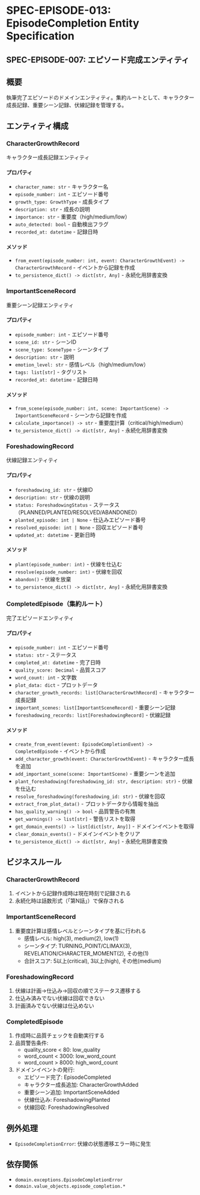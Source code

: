 # SPEC-EPISODE-013: EpisodeCompletion Entity Specification

## SPEC-EPISODE-007: エピソード完成エンティティ


## 概要
執筆完了エピソードのドメインエンティティ。集約ルートとして、キャラクター成長記録、重要シーン記録、伏線記録を管理する。

## エンティティ構成

### CharacterGrowthRecord
キャラクター成長記録エンティティ

#### プロパティ
- `character_name: str` - キャラクター名
- `episode_number: int` - エピソード番号
- `growth_type: GrowthType` - 成長タイプ
- `description: str` - 成長の説明
- `importance: str` - 重要度（high/medium/low）
- `auto_detected: bool` - 自動検出フラグ
- `recorded_at: datetime` - 記録日時

#### メソッド
- `from_event(episode_number: int, event: CharacterGrowthEvent) -> CharacterGrowthRecord` - イベントから記録を作成
- `to_persistence_dict() -> dict[str, Any]` - 永続化用辞書変換

### ImportantSceneRecord
重要シーン記録エンティティ

#### プロパティ
- `episode_number: int` - エピソード番号
- `scene_id: str` - シーンID
- `scene_type: SceneType` - シーンタイプ
- `description: str` - 説明
- `emotion_level: str` - 感情レベル（high/medium/low）
- `tags: list[str]` - タグリスト
- `recorded_at: datetime` - 記録日時

#### メソッド
- `from_scene(episode_number: int, scene: ImportantScene) -> ImportantSceneRecord` - シーンから記録を作成
- `calculate_importance() -> str` - 重要度計算（critical/high/medium）
- `to_persistence_dict() -> dict[str, Any]` - 永続化用辞書変換

### ForeshadowingRecord
伏線記録エンティティ

#### プロパティ
- `foreshadowing_id: str` - 伏線ID
- `description: str` - 伏線の説明
- `status: ForeshadowingStatus` - ステータス（PLANNED/PLANTED/RESOLVED/ABANDONED）
- `planted_episode: int | None` - 仕込みエピソード番号
- `resolved_episode: int | None` - 回収エピソード番号
- `updated_at: datetime` - 更新日時

#### メソッド
- `plant(episode_number: int)` - 伏線を仕込む
- `resolve(episode_number: int)` - 伏線を回収
- `abandon()` - 伏線を放棄
- `to_persistence_dict() -> dict[str, Any]` - 永続化用辞書変換

### CompletedEpisode（集約ルート）
完了エピソードエンティティ

#### プロパティ
- `episode_number: int` - エピソード番号
- `status: str` - ステータス
- `completed_at: datetime` - 完了日時
- `quality_score: Decimal` - 品質スコア
- `word_count: int` - 文字数
- `plot_data: dict` - プロットデータ
- `character_growth_records: list[CharacterGrowthRecord]` - キャラクター成長記録
- `important_scenes: list[ImportantSceneRecord]` - 重要シーン記録
- `foreshadowing_records: list[ForeshadowingRecord]` - 伏線記録

#### メソッド
- `create_from_event(event: EpisodeCompletionEvent) -> CompletedEpisode` - イベントから作成
- `add_character_growth(event: CharacterGrowthEvent)` - キャラクター成長を追加
- `add_important_scene(scene: ImportantScene)` - 重要シーンを追加
- `plant_foreshadowing(foreshadowing_id: str, description: str)` - 伏線を仕込む
- `resolve_foreshadowing(foreshadowing_id: str)` - 伏線を回収
- `extract_from_plot_data()` - プロットデータから情報を抽出
- `has_quality_warning() -> bool` - 品質警告の有無
- `get_warnings() -> list[str]` - 警告リストを取得
- `get_domain_events() -> list[dict[str, Any]]` - ドメインイベントを取得
- `clear_domain_events()` - ドメインイベントをクリア
- `to_persistence_dict() -> dict[str, Any]` - 永続化用辞書変換

## ビジネスルール

### CharacterGrowthRecord
1. イベントから記録作成時は現在時刻で記録される
2. 永続化時は話数形式（「第N話」）で保存される

### ImportantSceneRecord
1. 重要度計算は感情レベルとシーンタイプを基に行われる
   - 感情レベル: high(3), medium(2), low(1)
   - シーンタイプ: TURNING_POINT/CLIMAX(3), REVELATION/CHARACTER_MOMENT(2), その他(1)
   - 合計スコア: 5以上(critical), 3以上(high), その他(medium)

### ForeshadowingRecord
1. 伏線は計画→仕込み→回収の順でステータス遷移する
2. 仕込み済みでない伏線は回収できない
3. 計画済みでない伏線は仕込めない

### CompletedEpisode
1. 作成時に品質チェックを自動実行する
2. 品質警告条件:
   - quality_score < 80: low_quality
   - word_count < 3000: low_word_count
   - word_count > 8000: high_word_count
3. ドメインイベントの発行:
   - エピソード完了: EpisodeCompleted
   - キャラクター成長追加: CharacterGrowthAdded
   - 重要シーン追加: ImportantSceneAdded
   - 伏線仕込み: ForeshadowingPlanted
   - 伏線回収: ForeshadowingResolved

## 例外処理
- `EpisodeCompletionError`: 伏線の状態遷移エラー時に発生

## 依存関係
- `domain.exceptions.EpisodeCompletionError`
- `domain.value_objects.episode_completion.*`
